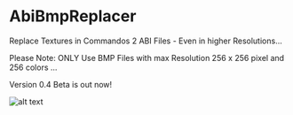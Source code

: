 # AbiBmpReplacer
Replace Textures in Commandos 2 ABI Files - Even in higher Resolutions...

Please Note: ONLY Use BMP Files with max Resolution 256 x 256 pixel and 256 colors ...

Version 0.4 Beta is out now!


![alt text](https://burncycle.de/share/screenshot_abi_replacer.png)
